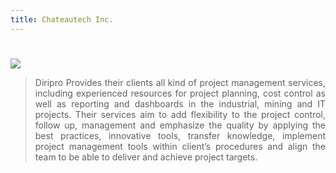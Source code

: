 ```yaml
---
title: Chateautech Inc.
---
```

#

<div data-type="logo">
      <a href="https://diripro.com/" target="new"><img style="background-position: center center;background-repeat: no-repeat;" data-setting="border" src="https://images.builderservices.io/s/cdn/v1.0/i/m?url=https://usercontent.one/wp/diripro.com/wp-content/uploads/2019/01/logo.png?media=1641771005">
      </a>
      
 </div>
 
<blockquote style="text-align: justify;">Diripro Provides their clients all kind of project management services, including experienced resources for project planning, cost control as well as reporting and dashboards in the industrial, mining and IT projects. Their services aim to add flexibility to the project control, follow up, management and emphasize the quality by applying the best practices, innovative tools, transfer knowledge, implement project management tools within client’s procedures and align the team to be able to deliver and achieve project targets. </blockquote>